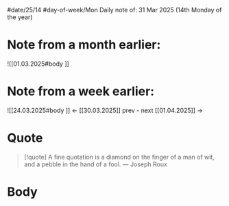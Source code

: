 
#date/25/14
#day-of-week/Mon
Daily note of: 31 Mar 2025 (14th Monday of the year)

# Note from a month earlier:
![[01.03.2025#body ]]

# Note from a week earlier:
![[24.03.2025#body ]]
 <- [[30.03.2025]] prev - next [[01.04.2025]] ->
# Quote

> [!quote] A fine quotation is a diamond on the finger of a man of wit, and a pebble in the hand of a fool.
> — Joseph Roux
# Body


